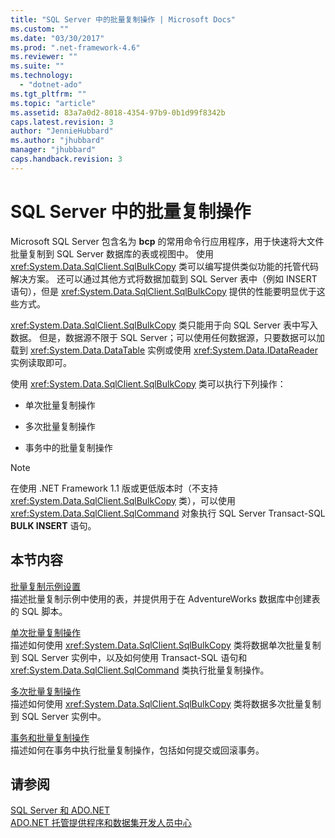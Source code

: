 ```yaml
---
title: "SQL Server 中的批量复制操作 | Microsoft Docs"
ms.custom: ""
ms.date: "03/30/2017"
ms.prod: ".net-framework-4.6"
ms.reviewer: ""
ms.suite: ""
ms.technology: 
  - "dotnet-ado"
ms.tgt_pltfrm: ""
ms.topic: "article"
ms.assetid: 83a7a0d2-8018-4354-97b9-0b1d99f8342b
caps.latest.revision: 3
author: "JennieHubbard"
ms.author: "jhubbard"
manager: "jhubbard"
caps.handback.revision: 3
---
```

# SQL Server 中的批量复制操作
Microsoft SQL Server 包含名为 **bcp** 的常用命令行应用程序，用于快速将大文件批量复制到 SQL Server 数据库的表或视图中。  使用 <xref:System.Data.SqlClient.SqlBulkCopy> 类可以编写提供类似功能的托管代码解决方案。  还可以通过其他方式将数据加载到 SQL Server 表中（例如 INSERT 语句），但是 <xref:System.Data.SqlClient.SqlBulkCopy> 提供的性能要明显优于这些方式。  
  
 <xref:System.Data.SqlClient.SqlBulkCopy> 类只能用于向 SQL Server 表中写入数据。  但是，数据源不限于 SQL Server；可以使用任何数据源，只要数据可以加载到 <xref:System.Data.DataTable> 实例或使用 <xref:System.Data.IDataReader> 实例读取即可。  
  
 使用 <xref:System.Data.SqlClient.SqlBulkCopy> 类可以执行下列操作：  
  
-   单次批量复制操作  
  
-   多次批量复制操作  
  
-   事务中的批量复制操作  
  
> [!NOTE]
>  在使用 .NET Framework 1.1 版或更低版本时（不支持 <xref:System.Data.SqlClient.SqlBulkCopy> 类），可以使用 <xref:System.Data.SqlClient.SqlCommand> 对象执行 SQL Server Transact\-SQL **BULK INSERT** 语句。  
  
## 本节内容  
 [批量复制示例设置](../../../../../docs/framework/data/adonet/sql/bulk-copy-example-setup.md)  
 描述批量复制示例中使用的表，并提供用于在 AdventureWorks 数据库中创建表的 SQL 脚本。  
  
 [单次批量复制操作](../../../../../docs/framework/data/adonet/sql/single-bulk-copy-operations.md)  
 描述如何使用 <xref:System.Data.SqlClient.SqlBulkCopy> 类将数据单次批量复制到 SQL Server 实例中，以及如何使用 Transact\-SQL 语句和 <xref:System.Data.SqlClient.SqlCommand> 类执行批量复制操作。  
  
 [多次批量复制操作](../../../../../docs/framework/data/adonet/sql/multiple-bulk-copy-operations.md)  
 描述如何使用 <xref:System.Data.SqlClient.SqlBulkCopy> 类将数据多次批量复制到 SQL Server 实例中。  
  
 [事务和批量复制操作](../../../../../docs/framework/data/adonet/sql/transaction-and-bulk-copy-operations.md)  
 描述如何在事务中执行批量复制操作，包括如何提交或回滚事务。  
  
## 请参阅  
 [SQL Server 和 ADO.NET](../../../../../docs/framework/data/adonet/sql/index.md)   
 [ADO.NET 托管提供程序和数据集开发人员中心](http://go.microsoft.com/fwlink/?LinkId=217917)